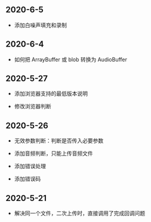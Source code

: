 ## 2020-6-5

- 添加白噪声填充和录制

## 2020-6-4

- 如何把 ArrayBuffer 或 blob 转换为 AudioBuffer

## 2020-5-27

- 添加浏览器支持的最低版本说明

- 修改浏览器判断

## 2020-5-26

- 无效参数判断：判断是否传入必要参数

- 添加音频判断，只能上传音频文件

- 添加错误处理

- 添加错误码

    
## 2020-5-21

- 解决同一个文件，二次上传时，直接调用了完成回调问题



